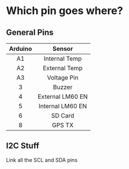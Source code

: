 # Which pin goes where?
## General Pins
| Arduino  | Sensor           |
|:--------:|:----------------:|
| A1       | Internal Temp    |
| A2       | External Temp    |
| A3       | Voltage Pin      |
| 3        | Buzzer           |
| 4        | External LM60 EN |
| 5        | Internal LM60 EN |
| 6        | SD Card          |
| 8        | GPS TX           |

## I2C Stuff
Link all the SCL and SDA pins